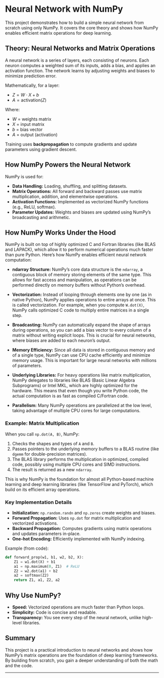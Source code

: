 # Neural Network with NumPy

This project demonstrates how to build a simple neural network from scratch using only NumPy. It covers the core theory and shows how NumPy enables efficient matrix operations for deep learning.

## Theory: Neural Networks and Matrix Operations

A neural network is a series of layers, each consisting of neurons. Each neuron computes a weighted sum of its inputs, adds a bias, and applies an activation function. The network learns by adjusting weights and biases to minimize prediction error.

Mathematically, for a layer:
- $Z = W \cdot X + b$
- $A = \text{activation}(Z)$

Where:
- $W$ = weights matrix
- $X$ = input matrix
- $b$ = bias vector
- $A$ = output (activation)

Training uses **backpropagation** to compute gradients and update parameters using gradient descent.

## How NumPy Powers the Neural Network

NumPy is used for:
- **Data Handling:** Loading, shuffling, and splitting datasets.
- **Matrix Operations:** All forward and backward passes use matrix multiplication, addition, and elementwise operations.
- **Activation Functions:** Implemented as vectorized NumPy functions (e.g., ReLU, softmax).
- **Parameter Updates:** Weights and biases are updated using NumPy’s broadcasting and arithmetic.

## How NumPy Works Under the Hood

NumPy is built on top of highly optimized C and Fortran libraries (like BLAS and LAPACK), which allow it to perform numerical operations much faster than pure Python. Here’s how NumPy enables efficient neural network computation:

- **ndarray Structure:** NumPy’s core data structure is the `ndarray`, a contiguous block of memory storing elements of the same type. This allows for fast access and manipulation, as operations can be performed directly on memory buffers without Python’s overhead.

- **Vectorization:** Instead of looping through elements one by one (as in native Python), NumPy applies operations to entire arrays at once. This is called vectorization. For example, when you compute `W.dot(X)`, NumPy calls optimized C code to multiply entire matrices in a single step.

- **Broadcasting:** NumPy can automatically expand the shape of arrays during operations, so you can add a bias vector to every column of a matrix without writing explicit loops. This is crucial for neural networks, where biases are added to each neuron’s output.

- **Memory Efficiency:** Since all data is stored in contiguous memory and of a single type, NumPy can use CPU cache efficiently and minimize memory usage. This is important for large neural networks with millions of parameters.

- **Underlying Libraries:** For heavy operations like matrix multiplication, NumPy delegates to libraries like BLAS (Basic Linear Algebra Subprograms) or Intel MKL, which are highly optimized for the hardware. This means that even though you write Python code, the actual computation is as fast as compiled C/Fortran code.

- **Parallelism:** Many NumPy operations are parallelized at the low level, taking advantage of multiple CPU cores for large computations.

### Example: Matrix Multiplication

When you call `np.dot(A, B)`, NumPy:
1. Checks the shapes and types of `A` and `B`.
2. Passes pointers to the underlying memory buffers to a BLAS routine (like `dgemm` for double-precision matrices).
3. The BLAS library performs the multiplication in optimized, compiled code, possibly using multiple CPU cores and SIMD instructions.
4. The result is returned as a new `ndarray`.

This is why NumPy is the foundation for almost all Python-based machine learning and deep learning libraries (like TensorFlow and PyTorch), which build on its efficient array operations.

### Key Implementation Details

- **Initialization:** `np.random.randn` and `np.zeros` create weights and biases.
- **Forward Propagation:** Uses `np.dot` for matrix multiplication and vectorized activations.
- **Backward Propagation:** Computes gradients using matrix operations and updates parameters in-place.
- **One-hot Encoding:** Efficiently implemented with NumPy indexing.

Example (from code):

```python
def forward_prop(w1, b1, w2, b2, X):
	Z1 = w1.dot(X) + b1
	a1 = np.maximum(0, Z1)  # ReLU
	Z2 = w2.dot(a1) + b2
	a2 = softmax(Z2)
	return Z1, a1, Z2, a2
```

## Why Use NumPy?

- **Speed:** Vectorized operations are much faster than Python loops.
- **Simplicity:** Code is concise and readable.
- **Transparency:** You see every step of the neural network, unlike high-level libraries.

## Summary

This project is a practical introduction to neural networks and shows how NumPy’s matrix operations are the foundation of deep learning frameworks. By building from scratch, you gain a deeper understanding of both the math and the code.

---

